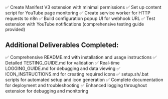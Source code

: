 ✅ Create Manifest V3 extension with minimal permissions
✅ Set up content script for YouTube page monitoring
✅ Create service worker for HTTP requests to n8n
✅ Build configuration popup UI for webhook URL
✅ Test extension with YouTube notifications (comprehensive testing guide provided)

## Additional Deliverables Completed:
✅ Comprehensive README.md with installation and usage instructions
✅ Detailed TESTING_GUIDE.md for validation
✅ Real-time LOGGING_GUIDE.md for debugging and data viewing
✅ ICON_INSTRUCTIONS.md for creating required icons
✅ setup.sh/.bat scripts for automated setup and icon generation
✅ Complete documentation for deployment and troubleshooting
✅ Enhanced logging throughout extension for debugging and monitoring